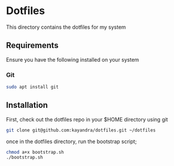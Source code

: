 # Dotfiles

This directory contains the dotfiles for my system

## Requirements

Ensure you have the following installed on your system

### Git

```bash
sudo apt install git
```

## Installation

First, check out the dotfiles repo in your $HOME directory using git

```bash
git clone git@github.com:kayandra/dotfiles.git ~/dotfiles
```

once in the dotfiles directory, run the bootstrap script;

```bash
chmod a+x bootstrap.sh
./bootstrap.sh
```
